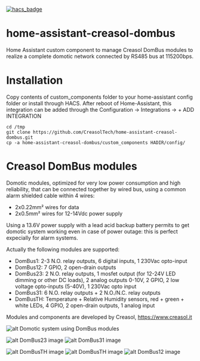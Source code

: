 [![hacs_badge](https://img.shields.io/badge/HACS-Default-orange.svg)](https://github.com/custom-components/hacs)

# home-assistant-creasol-dombus
Home Assistant custom component to manage Creasol DomBus modules to realize a complete domotic network connected by RS485 bus at 115200bps.

# Installation
Copy contents of custom_components folder to your home-assistant config folder or install through HACS.
After reboot of Home-Assistant, this integration can be added through the Configuration -> Integrations -> + ADD INTEGRATION 

```console
cd /tmp
git clone https://github.com/CreasolTech/home-assistant-creasol-dombus.git
cp -a home-assistant-creasol-dombus/custom_components HADIR/config/
```

# Creasol DomBus modules
Domotic modules, optimized for very low power consumption and high reliability, that can be connected together by wired bus, using a common alarm shielded cable within 4 wires: 
* 2x0.22mm² wires for data
* 2x0.5mm² wires for 12-14Vdc power supply 

Using a 13.6V power supply with a lead acid backup battery permits to get domotic system working even in case of power outage: this is perfect expecially for alarm systems.

Actually the following modules are supported:
* DomBus1: 2-3 N.O. relay outputs, 6 digital inputs, 1 230Vac opto-input 
* DomBus12: 7 GPIO, 2 open-drain outputs
* DomBus23: 2 N.O. relay outputs, 1 mosfet output (for 12-24V LED dimming or other DC loads), 2 analog outputs 0-10V, 2 GPIO, 2 low voltage opto-inputs (5-40V), 1 230Vac opto input
* DomBus31: 6 N.O. relay outputs + 2 N.O./N.C. relay outputs
* DomBusTH: Temperature + Relative Humidity sensors, red + green + white LEDs, 4 GPIO, 2 open-drain outputs, 1 analog input

Modules and components are developed by Creasol, https://www.creasol.it

![alt Domotic system using DomBus modules](https://images.creasol.it/AN_domoticz_example2.png)

![alt DomBus23 image](https://images.creasol.it/creDomBus23_400.png)
![alt DomBus31 image](https://images.creasol.it/creDomBus31_400.png)

![alt DomBusTH image](https://images.creasol.it/creDomBusTH1_200.jpg)
![alt DomBusTH image](https://images.creasol.it/creDomBusTH2_200.jpg)
![alt DomBus12 image](https://images.creasol.it/creDomBus12_400.png)
